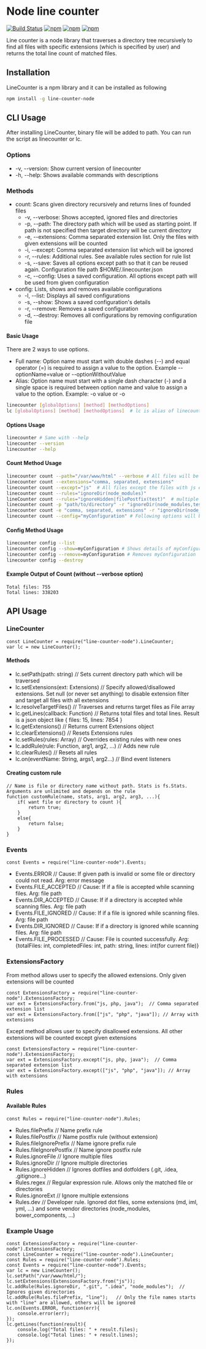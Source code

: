 # Node line counter
[![Build Status](https://travis-ci.org/social13/line-counter-node.svg?branch=master)](https://travis-ci.org/social13/line-counter-node)
[![npm](https://img.shields.io/npm/v/line-counter-node.svg)](https://www.npmjs.com/package/line-counter-node)
[![npm](https://img.shields.io/npm/l/line-counter-node.svg)](https://github.com/social13/line-counter-node/blob/master/LICENSE)
[![npm](https://img.shields.io/npm/dt/line-counter-node.svg)](https://www.npmjs.com/package/line-counter-node)

Line counter is a node library that traverses a directory tree recursively to find all files with specific extensions (which is specified by user) and returns the total line count of matched files.

## Installation
LineCounter is a npm library and it can be installed as following
```bash
npm install -g line-counter-node
```

## CLI Usage
After installing LineCounter, binary file will be added to path. You can run the script as linecounter or lc.
### Options
- -v, --version: Show current version of linecounter
- -h, --help: Shows available commands with descriptions

### Methods
- count: Scans given directory recursively and returns lines of founded files
    - -v, --verbose: Shows accepted, ignored files and directories
    - -p, --path: The directory path which will be used as starting point. If path is not specified then target directory will be current directory
    - -e, --extensions: Comma separated extension list. Only the files with given extensions will be counted
    - -i, --except: Comma separated extension list which will be ignored
    - -r, --rules: Additional rules. See available rules section for rule list
    - -s, --save: Saves all options except path so that it can be reused again. Configuration file path $HOME/.linecounter.json
    - -c, --config: Uses a saved configuration. All options except path will be used from given configuration
- config: Lists, shows and removes available configurations
    - -l, --list: Displays all saved configurations
    - -s, --show: Shows a saved configuration's details
    - -r, --remove: Removes a saved configuration
    - -d, --destroy: Removes all configurations by removing configuration file

#### Basic Usage
There are 2 ways to use options.
- Full name: Option name must start with double dashes (--) and equal operator (=) is required to assign a value to the option. Example --optionName=value or --optionWithoutValue
- Alias: Option name must start with a single dash character (-) and a single space is required between option name and value to assign a value to the option. Example: -o value or -o
```bash
linecounter [globalOptions] [method] [methodOptions]
lc [globalOptions] [method] [methodOptions]  # lc is alias of linecounter
```

#### Options Usage
```bash
linecounter # Same with --help
linecounter --version
linecounter --help
```

#### Count Method Usage
```bash
linecounter count --path="/var/www/html" --verbose # All files will be counted and printed under the current directory
linecounter count --extensions="comma, separated, extensions"
linecounter count --except="js"  # All files except the files with js extension will be counted
linecounter count --rules="ignoreDir(node_modules)"
lineCounter count --rules="ignoreHidden|filePostfix(test)"  # multiple rule usage. Separate rules with | character
linecounter count -p "path/to/directory" -r "ignoreDir(node_modules,tests,lib,src)"   # multiple aguments with one rule usage
linecounter count -e "comma, separated, extensions" -r "ignoreDir(node_modules,tests,lib,src)" -v --save="myConfiguration" # Saves options
linecounter count --config="myConfiguration" # Following options will be used: -e "comma, separated, extensions" -r "ignoreDir(node_modules,tests,lib,src)" -v
```

#### Config Method Usage
```bash
linecounter config --list
linecounter config --show=myConfiguration # Shows details of myConfiguration
linecounter config --remove=myConfiguration # Removes myConfiguration
linecounter config --destroy
```

#### Example Output of Count (without --verbose option)
```
Total files: 755
Total lines: 338203
```

## API Usage
### LineCounter
```node
const LineCounter = require("line-counter-node").LineCounter;
var lc = new LineCounter();
```
#### Methods
- lc.setPath(path: string)      // Sets current directory path which will be traversed
- lc.setExtensions(ext: Extensions)     // Specify allowed/disallowed extensions. Set null (or never set anything) to disable extension filter and target all files with all extensions
- lc.resolveTargetFiles()   // Traverses and returns target files as File array
- lc.getLines(callback: Function)  // Returns total files and total lines. Result is a json object like { files: 15, lines: 7854 }
- lc.getExtensions()    // Returns current Extensions object
- lc.clearExtensions()  // Resets Extensions rules
- lc.setRules(rules: Array)  // Overrides existing rules with new ones
- lc.addRule(rule: Function, arg1, arg2, ...)   // Adds new rule
- lc.clearRules()   // Resets all rules
- lc.on(eventName: String, args1, arg2...)   // Bind event listeners

#### Creating custom rule
```node
// Name is file or directory name without path. Stats is fs.Stats. Arguments are unlimited and depends on the rule
function customRule(name, stats, arg1, arg2, arg3, ...){
    if( want file or directory to count ){
        return true;
    }
    else{
        return false;
    }
}
```

### Events
```node
const Events = require("line-counter-node").Events;
```
- Events.ERROR  // Cause: If given path is invalid or some file or directory could not read. Arg: error message
- Events.FILE_ACCEPTED  // Cause: If if a file is accepted while scanning files. Arg: file path
- Events.DIR_ACCEPTED   // Cause: If if a directory is accepted while scanning files. Arg: file path
- Events.FILE_IGNORED   // Cause: If if a file is ignored while scanning files. Arg: file path
- Events.DIR_IGNORED    // Cause: If if a directory is ignored while scanning files. Arg: file path
- Events.FILE_PROCESSED // Cause: File is counted successfully. Arg: {totalFiles: int, completedFiles: int, path: string, lines: int(for current file)}

### ExtensionsFactory
From method allows user to specify the allowed extensions. Only given extensions will be counted
```node
const ExtensionsFactory = require("line-counter-node").ExtensionsFactory;
var ext = ExtensionsFactory.from("js, php, java");  // Comma separated extension list
var ext = ExtensionsFactory.from(["js", "php", "java"]); // Array with extensions
```
Except method allows user to specify disallowed extensions. All other extensions will be counted except given extensions
```node
const ExtensionsFactory = require("line-counter-node").ExtensionsFactory;
var ext = ExtensionsFactory.except("js, php, java");  // Comma separated extension list
var ext = ExtensionsFactory.except(["js", "php", "java"]); // Array with extensions
```

### Rules
#### Available Rules
```node
const Rules = require("line-counter-node").Rules;
```
- Rules.filePrefix          // Name prefix rule
- Rules.filePostfix         // Name postfix rule (without extension)
- Rules.fileIgnorePrefix    // Name ignore prefix rule
- Rules.fileIgnorePostfix   // Name ignore postfix rule
- Rules.ignoreFile          // Ignore multiple files
- Rules.ignoreDir           // Ignore multiple directories
- Rules.ignoreHidden        // Ignores dotfiles and dotfolders (.git, .idea, .gitignore...)
- Rules.regex               // Regular expression rule. Allows only the matched file or directories
- Rules.ignoreExt           // Ignore multiple extensions
- Rules.dev                 // Developer rule. Ignored dot files, some extensions (md, iml, yml, ...) and some vendor directories (node_modules, bower_components, ...)

### Example Usage
```node
const ExtensionsFactory = require("line-counter-node").ExtensionsFactory;
const LineCounter = require("line-counter-node").LineCounter;
const Rules = require("line-counter-node").Rules;
const Events = require("line-counter-node").Events;
var lc = new LineCounter();
lc.setPath("/var/www/html/");
lc.setExtensions(ExtensionsFactory.from("js"));
lc.addRule(Rules.ignoreDir, ".git", ".idea", "node_modules");  // Ignores given directories
lc.addRule(Rules.filePrefix, "line");   // Only the file names starts with "line" are allowed, others will be ignored
lc.on(Events.ERROR, function(err){
    console.error(err);
});
lc.getLines(function(result){
    console.log("Total files: " + result.files);
    console.log("Total lines: " + result.lines);
});
```